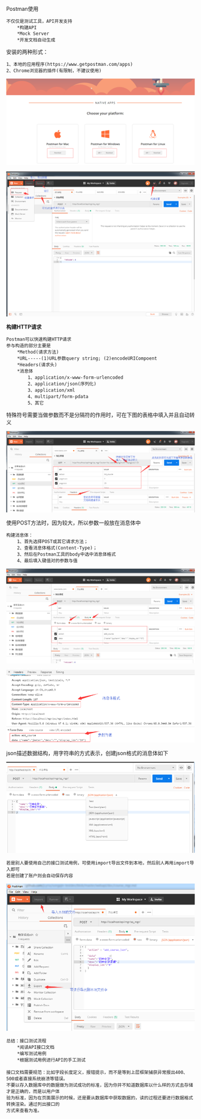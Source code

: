 Postman使用

    不仅仅是测试工具，API开发支持
        *构建API
        *Mock Server
        *开发文档自动生成
        
安装的两种形式：

    1、本地的应用程序(https://www.getpostman.com/apps)
    2、Chrome浏览器的插件(有限制，不建议使用)
    
![postman1](../picture/post.png)

![postman2](../picture/post01.png)

**构建HTTP请求**

    Postman可以快速构建HTTP请求
    参与构造的部分主要是
        *Method(请求方法)
        *URL-----(1)URL参数query string; (2)encodeURICompoent
        *Headers(请求头)
        *消息体
            1、application/x-www-form-urlencoded
            2、application/json(序列化)
            3、application/xml
            4、multipart/form-pdata
            5、其它
            
 特殊符号需要当做参数而不是分隔符的作用时，可在下图的表格中填入并且自动转义
            
![postman3](../picture/post03.png)

使用POST方法时，因为较大，所以参数一般放在消息体中

    构建消息体：
        1、首先选择POST或其它请求方法；
        2、查看消息体格式(Content-Type)；
        3、然后在Postman工具的body中选中消息体格式
        4、最后填入键值对的参数与值
        
![postman4](../picture/post04.png)

![postman5](../picture/post05.png)

json描述数据结构，用字符串的方式表示，创建json格式的消息体如下

![postman6](../picture/post06.png)

    若是别人要使用自己的接口测试用例，可使用import导出文件到本地，然后别人再用import导入即可
    若是创建了账户则会自动保存内容
![postman7](../picture/post07.png)

    总结：接口测试流程
        *阅读API接口文档
        *编写测试用例
        *根据测试用例进行API的手工测试
        
    接口文档需要规范：比如字段长度定义，报错提示，而不是等到上层框架捕获异常报出400、500或者直接系统崩溃等错误。
    不要以存入数据库中的数据做为测试成功的标准，因为你并不知道数据库以什么样的方式去存储才是正确的，而是以用户体
    验为标准，因为在页面展示的时候，还是要从数据库中获取数据的，读的过程还要进行数据格式转换渲染。通过列出接口的
    方式来查看为准。